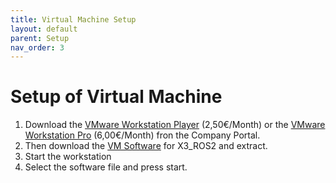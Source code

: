 ```yaml
---
title: Virtual Machine Setup
layout: default
parent: Setup
nav_order: 3
---
```


# Setup of Virtual Machine
1. Download the [VMware Workstation Player](companyportal:ApplicationId=e5adaa2d-a492-4467-9b2b-14e166061008) (2,50€/Month) or the [VMware Workstation Pro](companyportal:ApplicationId=1a1ebc20-dcff-4594-803c-c28b84ff99fe) (6,00€/Month) fron the Company Portal.
2. Then download the [VM Software](https://drive.google.com/drive/folders/1ZspD01n9u-WIFMsEWEGu6Sy1BVa_cTk5) for X3_ROS2 and extract.
3. Start the workstation
4. Select the software file and press start.